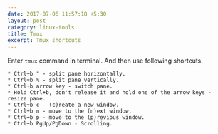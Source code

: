 ```yaml
---
date: 2017-07-06 11:57:18 +5:30
layout: post
category: linux-tools
title: Tmux
excerpt: Tmux shortcuts
---
```

Enter `tmux` command in terminal. And then use following shortcuts.
~~~
* Ctrl+b " - split pane horizontally.
* Ctrl+b % - split pane vertically.
* Ctrl+b arrow key - switch pane.
* Hold Ctrl+b, don't release it and hold one of the arrow keys - resize pane.
* Ctrl+b c - (c)reate a new window.
* Ctrl+b n - move to the (n)ext window.
* Ctrl+b p - move to the (p)revious window.
* Ctrl+b PgUp/PgDown - Scrolling.
~~~
